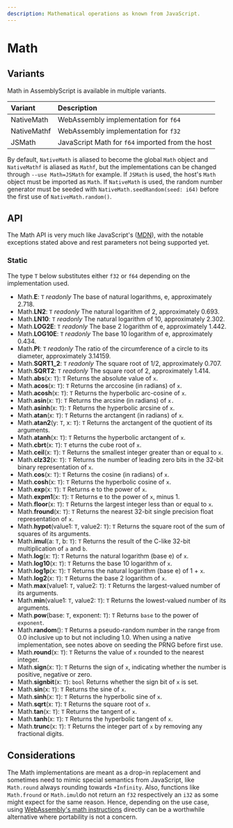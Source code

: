 ```yaml
---
description: Mathematical operations as known from JavaScript.
---
```


# Math

## Variants

Math in AssemblyScript is available in multiple variants.

| Variant | Description |
| :--- | :--- |
| NativeMath | WebAssembly implementation for `f64` |
| NativeMathf | WebAssembly implementation for `f32` |
| JSMath | JavaScript Math for `f64` imported from the host |

By default, `NativeMath` is aliased to become the global `Math` object and `NativeMathf` is aliased as `Mathf`, but the implementations can be changed through `--use Math=JSMath` for example. If `JSMath` is used, the host's `Math` object must be imported as `Math`. If `NativeMath` is used, the random number generator must be seeded with `NativeMath.seedRandom(seed: i64)` before the first use of `NativeMath.random()`.

## API

The Math API is very much like JavaScript's \([MDN](https://developer.mozilla.org/en-US/docs/Web/JavaScript/Reference/Global_Objects/Math)\), with the notable exceptions stated above and rest parameters not being supported yet.

### Static

The type `T` below substitutes either `f32` or `f64` depending on the implementation used.

* Math.**E**: `T` _readonly_ The base of natural logarithms, e, approximately 2.718.
* Math.**LN2**: `T` _readonly_ The natural logarithm of 2, approximately 0.693.
* Math.**LN10**: `T` _readonly_ The natural logarithm of 10, approximately 2.302.
* Math.**LOG2E**: `T` _readonly_ The base 2 logarithm of e, approximately 1.442.
* Math.**LOG10E**: `T` _readonly_ The base 10 logarithm of e, approximately 0.434.
* Math.**PI**: `T` _readonly_ The ratio of the circumference of a circle to its diameter, approximately 3.14159.
* Math.**SQRT1\_2**: `T` _readonly_ The square root of 1/2, approximately 0.707.
* Math.**SQRT2**: `T` _readonly_ The square root of 2, approximately 1.414.
* Math.**abs**\(x: `T`\): `T` Returns the absolute value of `x`.
* Math.**acos**\(x: `T`\): `T` Returns the arccosine \(in radians\) of `x`.
* Math.**acosh**\(x: `T`\): `T` Returns the hyperbolic arc-cosine of `x`.
* Math.**asin**\(x: `T`\): `T` Returns the arcsine \(in radians\) of `x.`
* Math.**asinh**\(x: `T`\): `T` Returns the hyperbolic arcsine of `x`.
* Math.**atan**\(x: `T`\): `T` Returns the arctangent \(in radians\) of `x`.
* Math.**atan2**\(y: `T`, x: `T`\): `T` Returns the arctangent of the quotient of its arguments.
* Math.**atanh**\(x: `T`\): `T` Returns the hyperbolic arctangent of `x`.
* Math.**cbrt**\(x: `T`\): `T` eturns the cube root of `x`.
* Math.**ceil**\(x: `T`\): `T` Returns the smallest integer greater than or equal to `x`.
* Math.**clz32**\(x: `T`\): `T` Returns the number of leading zero bits in the 32-bit binary representation of `x`.
* Math.**cos**\(x: `T`\): `T` Returns the cosine \(in radians\) of `x`.
* Math.**cosh**\(x: `T`\): `T` Returns the hyperbolic cosine of `x`.
* Math.**exp**\(x: `T`\): `T` Returns e to the power of `x`.
* Math.**expm1**\(x: `T`\): `T` Returns e to the power of `x`, minus 1.
* Math.**floor**\(x: `T`\): `T` Returns the largest integer less than or equal to `x`.
* Math.**fround**\(x: `T`\): `T` Returns the nearest 32-bit single precision float representation of `x`.
* Math.**hypot**\(value1: `T`, value2: `T`\): `T` Returns the square root of the sum of squares of its arguments.
* Math.**imul**\(a: `T`, b: `T`\): `T` Returns the result of the C-like 32-bit multiplication of `a` and `b`.
* Math.**log**\(x: `T`\): `T` Returns the natural logarithm \(base e\) of `x`.
* Math.**log10**\(x: `T`\): `T` Returns the base 10 logarithm of `x`.
* Math.**log1p**\(x: `T`\): `T` Returns the natural logarithm \(base e\) of 1 + `x`.
* Math.**log2**\(x: `T`\): `T` Returns the base 2 logarithm of `x`.
* Math.**max**\(value1: `T`, value2: `T`\): `T` Returns the largest-valued number of its arguments.
* Math.**min**\(value1: `T`, value2: `T`\): `T` Returns the lowest-valued number of its arguments.
* Math.**pow**\(base: `T`, exponent: `T`\): `T` Returns `base` to the power of `exponent`.
* Math.**random**\(\): `T` Returns a pseudo-random number in the range from 0.0 inclusive up to but not including 1.0. When using a native implementation, see notes above on seeding the PRNG before first use.
* Math.**round**\(x: `T`\): `T` Returns the value of `x` rounded to the nearest integer.
* Math.**sign**\(x: `T`\): `T` Returns the sign of `x`, indicating whether the number is positive, negative or zero.
* Math.**signbit**\(x: `T`\): `bool` Returns whether the sign bit of `x` is set.
* Math.**sin**\(x: `T`\): `T` Returns the sine of `x`.
* Math.**sinh**\(x: `T`\): `T` Returns the hyperbolic sine of `x`.
* Math.**sqrt**\(x: `T`\): `T` Returns the square root of `x`.
* Math.**tan**\(x: `T`\): `T` Returns the tangent of `x`.
* Math.**tanh**\(x: `T`\): `T` Returns the hyperbolic tangent of `x`.
* Math.**trunc**\(x: `T`\): `T` Returns the integer part of `x` by removing any fractional digits.

## Considerations

The Math implementations are meant as a drop-in replacement and sometimes need to mimic special semantics from JavaScript, like `Math.round` always rounding towards `+Infinity`. Also, functions like `Math.fround` or `Math.imul`do not return an `f32` respectively an `i32` as some might expect for the same reason. Hence, depending on the use case, using [WebAssembly's math instructions](../basics/environment.md#math) directly can be a worthwhile alternative where portability is not a concern.

